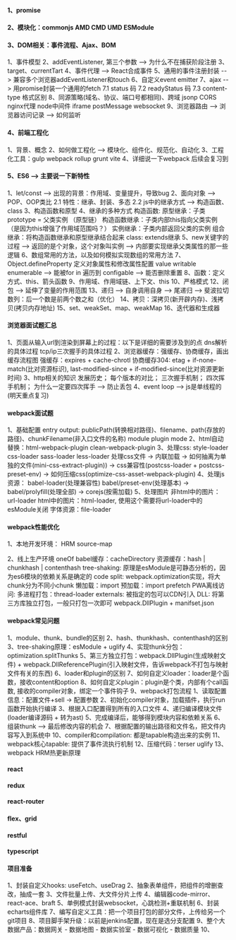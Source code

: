 #### 1、promise
#### 2、模块化：commonjs AMD CMD UMD ESModule
#### 3、DOM相关：事件流程、Ajax、BOM
  1、事件模型
  2、addEventListener, 第三个参数 --> 为什么不在捕获阶段注册
  3、target、currentTart
  4、事件代理 --> React合成事件
  5、通用的事件注册封装 --> 兼容多个浏览器addEventListener和touch
  6、自定义event emitter
  7、ajax --> 用promise封装一个通用的fetch
    7.1 status 码
    7.2 readyStatus 码
    7.3 content-type 格式区别
  8、同源策略(域名、协议、端口号都相同)、跨域
    jsonp
    CORS
    nginx代理
    node中间件
    iframe
    postMessage
    websocket
  9、浏览器路由 --> 浏览器访问记录 --> 如何监听
#### 4、前端工程化
  1、背景、概念
  2、如何做工程化 --> 模块化、组件化、规范化、自动化
  3、工程化工具：gulp webpack rollup grunt vite
  4、详细说一下webpack 后续会复习到

#### 5、ES6 --> 主要说一下新特性
  1、let/const --> 出现的背景：作用域、变量提升，导致bug
  2、面向对象 --> POP、OOP类比
      2.1 特性：继承、封装、多态
      2.2 js中的继承方式 --> 构造函数、class
  3、构造函数和原型
  4、继承的多种方式
      构造函数:
        原型继承：子类prototype = 父类实例 （原型链）
        构造函数继承：子类内部this指向父类实例（是因为this增强了作用域范围吗？）
        实例继承：子类内部返回父类的实例
        组合继承：将构造函数继承和原型继承结合起来
      class:
        extends继承
  5、new关键字的过程 --> 返回的是个对象，这个对象叫实例 --> 内部要实现继承父类属性的那一些逻辑
  6、数组常用的方法，以及如何模拟实现数组的常用方法
  7、Object.defineProperty 定义对象属性和修改属性配置
      value
      writable
      enumerable --> 能被for in 遍历到
      configable --> 能否删除重置
  8、函数：定义方式、this、箭头函数
  9、作用域、作用域链、上下文、this
  10、严格模式
  12、闭包 --> 延伸了变量的作用范围
  13、递归 --> 自身调用自身 --> 尾递归 --> 斐波拉切数列：后一个数是前两个数之和（优化）
  14、拷贝：深拷贝(新开辟内存)、浅拷贝(拷贝内存地址)
  15、set、weakSet、map、weakMap
  16、迭代器和生成器

#### 浏览器面试题汇总
  1、页面从输入url到渲染到屏幕上的过程：以下是详细的需要涉及到的点
      dns解析的具体过程
      tcp/ip三次握手的具体过程
  2、浏览器缓存：强缓存、协商缓存，画出缓存流程图
      强缓存：expires + cache-chrotl
      协商缓存304: etag + if-none-match(比对资源标识), last-modified-since + if-modified-since(比对资源更新时间)
  3、http相关的知识
      发展历史；
      每个版本的对比；
      三次握手机制；
      四次挥手机制；
      为什么一定要四次挥手 --> 防止丢包
  4、event loop --> js是单线程的(明天重点复习)

#### webpack面试题
  1、基础配置
      entry
      output: publicPath(转换相对路径)、filename、path(存放的路径)、chunkFilename(非入口文件的名称)
      module
      plugin
      mode
  2、html自动替换：html-webpack-plugin clean-webpack-plugin
  3、处理css: style-loader css-loader sass-loader less-loader
      处理css文件 -> 内联加载 -> 
      如何抽离为单独的文件(mini-css-extract-plugin)) -> 
      css兼容性(postcss-loader + postcss-preset-env) ->
      如何压缩css(optimize-css-asset-webpack-plugin)
  4、处理js资源： babel-loader(处理兼容性)
      babel/preset-env(处理基本) -> babel/prolyfill(处理全部) -> corejs(按需加载)
  5、处理图片
      非html中的图片：url-loader
      html中的图片：html-loader, 使用这个需要将url-loader中的esModule关闭
      字体资源：file-loader

#### webpack性能优化
  1、本地开发环境：
      HRM
      source-map

  2、线上生产环境
      oneOf
      babel缓存：cacheDirectory
      资源缓存：hash | chunkhash | contenthash
      tree-shaking: 原理是esModule是可静态分析的，因为es6模块的依赖关系是确定的
      code split: webpack.optimization实现，将大chunk分为不同小chunk
      懒加载：import
      预加载：import prefetch
      PWA离线访问:
      多进程打包：thread-loader
      externals: 被指定的包可以CDN引入
      DLL: 将第三方库独立打包，一般只打包一次即可 webpack.DllPlugin + manifset.json

#### webpack常见问题
  1、module、thunk、bundle的区别
  2、hash、thunkhash、contenthash的区别
  3、tree-shaking原理：esModule + uglify
  4、实现thunk分包：optimization.splitThunks
  5、第三方独立打包：webpack.DllPlugin(生成映射文件) + webpack.DllReferencePlugin(引入映射文件，告诉webpack不打包与映射文件有关的东西)
  6、loader和plugin的区别
  7、如何自定义loader：loader是个函数，接收content和option
  8、如何自定义plugin：plugin是个类，内部有个call函数, 接收的compiler对象，绑定一个事件钩子
  9、webpack打包流程
      1、读取配置信息：配置文件+sell -> 配置参数
      2、初始化compiler对象，加载插件，执行run函数开始执行编译
      3、根据入口配置得到所有的入口文件
      4、递归编译模块文件(loader编译源码 + 转为ast)
      5、完成编译后，能够得到模块内容和依赖关系
      6、组装thunk --> 最后修改内容的机会
      7、根据配置的输出路径和文件名，把文件内容写入到系统中
  10、compiler和compilation: 都是tapable构造出来的实例
  11、webpack核心tapable: 提供了事件流执行机制
  12、压缩代码：terser uglify
  13、webpack HRM热更新原理

#### react

#### redux

#### react-router

#### flex、grid

#### restful

#### typescript

#### 项目准备
  1、封装自定义hooks: useFetch、useDrag
  2、抽象表单组件，把组件的增删查改，抽成一套
  3、文件批量上传、大文件分片上传
  4、编辑器code-mirror、react-ace、braft
  5、单例模式封装websocket，心跳检测+重联机制
  6、封装echarts组件库
  7、编写自定义工具：把一个项目打包的部分文件，上传给另一个git项目
  8、项目脚手架升级：以前是jenkins配置，现在是选分支配置
  9、整个大数据产品：数据网关 - 数据地图 - 数据实验室 - 数据可视化 - 数据质量
  10、





